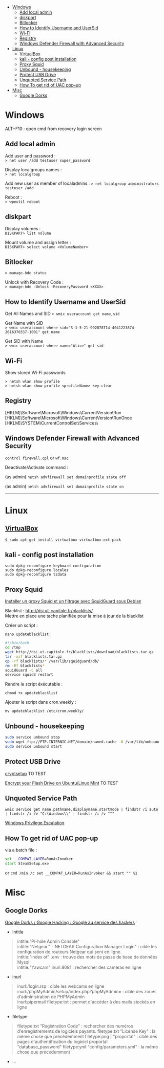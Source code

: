 <!-- TOC start (generated with https://github.com/derlin/bitdowntoc) -->

- [Windows](#windows)
   * [Add local admin](#add-local-admin)
   * [diskpart](#diskpart)
   * [Bitlocker](#bitlocker)
   * [How to Identify Username and UserSid](#how-to-identify-username-and-usersid)
   * [Wi-Fi](#wi-fi)
   * [Registry](#registry)
   * [Windows Defender Firewall with Advanced Security](#windows-defender-firewall-with-advanced-security)
- [Linux](#linux)
   * [VirtualBox  ](#virtualbox)
   * [kali - config post installation  ](#kali-config-post-installation)
   * [Proxy Squid](#proxy-squid)
   * [Unbound - housekeeping](#unbound-housekeeping)
   * [Protect USB Drive ](#protect-usb-drive)
   * [Unquoted Service Path](#unquoted-service-path)
   * [How To get rid of UAC pop-up](#how-to-get-rid-of-uac-pop-up)
- [Misc](#misc)
   * [Google Dorks](#google-dorks)
  
<!-- TOC end -->

<!-- TOC --><a name="windows"></a>
# Windows

ALT+F10 : open cmd from recovery login screen

<!-- TOC --><a name="add-local-admin"></a>
## Add local admin

Add user and password :  
`> net user /add testuser super_password`  

Display localgroups names :   
`> net localgroup`  

Add new user as member of localadmins : 
`> net localgroup administrators testuser /add`  

Reboot :  
`> wpeutil reboot`  

<!-- TOC --><a name="diskpart"></a>
## diskpart

Display volumes :  
`DISKPART> list volume`  

Mount volume and assign letter :  
`DISKPART> select volume <VolumeNumber>`  

<!-- TOC --><a name="bitlocker"></a>
## Bitlocker

`> manage-bde status`  

Unlock with Recovery Code :  
`> manage-bde -Unlock -RecoveryPassword <XXXX>`    


<!-- TOC --><a name="how-to-identify-username-and-usersid"></a>
## How to Identify Username and UserSid
Get All Names and SID
`> wmic useraccount get name,sid`  

Get Name with SID  
`> wmic useraccount where sid="S-1-5-21-992878714-4041223874-2616370337-1001" get name`  

Get SID with Name  
`> wmic useraccount where name="Alice" get sid`

<!-- TOC --><a name="wi-fi"></a>
## Wi-Fi

Show stored Wi-Fi passwords  

`> netsh wlan show profile`  
`> netsh wlan show profile <profileName> key-clear`  

<!-- TOC --><a name="registry"></a>
## Registry

[HKLM]\Software\Microsoft\Windows\CurrentVersion\Run  
[HKLM]\Software\Microsoft\Windows\CurrentVersion\RunOnce  
[HKLM]\SYSTEM\CurrentControlSet\Services\  

<!-- TOC --><a name="windows-defender-firewall-with-advanced-security"></a>
## Windows Defender Firewall with Advanced Security

`control firewall.cpl` or `wf.msc`  

Deactivate/Activate command :  

(as admin)
`netsh advfirewall set domainprofile state off`    

(as admin)
`netsh advfirewall set domainprofile state on`  

---

<!-- TOC --><a name="linux"></a>
# Linux

<!-- TOC --><a name="virtualbox"></a>
## [VirtualBox](https://linuxhint.com/install-virtualbox-linux-mint/)  

`$ sudo apt-get install virtualbox virtualbox-ext-pack`  

<!-- TOC --><a name="kali-config-post-installation"></a>
## kali - config post installation  

```shell
sudo dpkg-reconfigure keyboard-configuration
sudo dpkg-reconfigure locales
sudo dpkg-reconfigure tzdata
```

<!-- TOC --><a name="proxy-squid"></a>
## Proxy Squid

[Installer un proxy Squid et un filtrage avec SquidGuard sous Debian](https://memo-linux.com/installer-un-proxy-squid-et-un-filtrage-avec-squidguard-sous-debian/)  

Blacklist : http://dsi.ut-capitole.fr/blacklists/   
Mettre en place une tache planifiée pour la mise à jour de la blacklist

Créer un script :

`nano updateblacklist`  

```bash
#!/bin/bash
cd /tmp
wget http://dsi.ut-capitole.fr/blacklists/download/blacklists.tar.gz
tar -xzf blacklists.tar.gz
cp -rf blacklists/* /var/lib/squidguard/db/
rm -Rf blacklists*
squidGuard -C all
service squid3 restart
```

Rendre le script éxécutable :  

`chmod +x updateblacklist`  

Ajouter le script dans cron.weekly :  

`mv updateblacklist /etc/cron.weekly/`  

<!-- TOC --><a name="unbound-housekeeping"></a>
## Unbound - housekeeping

```bash
sudo service unbound stop
sudo wget ftp://FTP.INTERNIC.NET/domain/named.cache -O /var/lib/unbound/root.hints
sudo service unbound start
```

<!-- TOC --><a name="protect-usb-drive"></a>
## Protect USB Drive 

[cryptsetup](https://www.linuxtricks.fr/wiki/cryptsetup-creer-une-cle-ou-un-disque-usb-chiffree) TO TEST  

[Encrypt your Flash Drive on Ubuntu/Linux Mint](https://www.noobslab.com/2012/03/encrypt-your-flash-drive-on-ubuntulinux.html) TO TEST  

<!-- TOC --><a name="unquoted-service-path"></a>
## Unquoted Service Path

`wmic service get name,pathname,displayname,startmode | findstr /i auto | findstr /i /v "C:\Windows\\" | findstr /i /v """`  

[Windows Privilege Escalation](https://medium.com/@SumitVerma101/windows-privilege-escalation-part-1-unquoted-service-path-c7a011a8d8ae)

<!-- TOC --><a name="how-to-install-any-software-without-admin-rights"></a>
## How To get rid of UAC pop-up

via a batch file :  
```cmd
set __COMPAT_LAYER=RunAsInvoker
start SteamSetup.exe
```
or
`cmd /min /c set __COMPAT_LAYER=RunAsInvoker && start "" %1`  

# Misc

## Google Dorks

[Google Dorks / Google Hacking : Google au service des hackers](https://www.securiteinfo.com/attaques/hacking/google-dorks-et-google-hacking.shtml)  

- intitle
> intitle:"Pi-hole Admin Console"   
> intitle:"Netgear™ - NETGEAR Configuration Manager Login" : cible les configuration de routeurs Netgear qui sont en ligne.  
> intitle:"index of" .env : trouve des mots de passe de base de données Mysql  
> intitle:"Yawcam" inurl:8081 : rechercher des caméras en ligne  

- inurl
> inurl:/login.rsp : cible les webcams en ligne   
> inurl:/phpMyAdmin/setup/index.php?phpMyAdmin= : cible des zones d'administration de PHPMyAdmin  
> inurl:pipermail filetype:txt : permet d'accéder à des mails stockés en ligne  

- filetype
> filetype:txt "Registration Code" : rechercher des numéros d'enregistrements de logiciels payants.
> filetype:txt "License Key" : la même chose que précédemment
> filetype:png | "proportal" : cible des pages d'authentification du logiciel proportal  
> "database_password" filetype:yml "config/parameters.yml" : la même chose que précédemment
- ...
